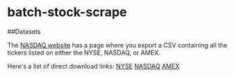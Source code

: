 # batch-stock-scrape

##Datasets

The <a href="http://www.nasdaq.com/screening/company-list.aspx">NASDAQ website</a> has a page where you export a CSV containing all the tickers listed on either the NYSE, NASDAQ, or AMEX.

Here's a list of direct download links:
<a href="http://www.nasdaq.com/screening/companies-by-industry.aspx?exchange=NYSE">NYSE</a>
<a href="http://www.nasdaq.com/screening/companies-by-industry.aspx?exchange=NASDAQ">NASDAQ</a>
<a href="http://www.nasdaq.com/screening/companies-by-industry.aspx?exchange=AMEX">AMEX</a>
